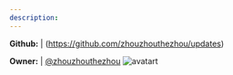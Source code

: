 ```yaml
---
description: 
---
```



**Github:** | (https://github.com/zhouzhouthezhou/updates)

**Owner:** | [@zhouzhouthezhou](https://github.com/zhouzhouthezhou) ![avatart](https://avatars0.githubusercontent.com/u/16882836?v=4)

